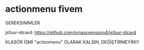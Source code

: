 # actionmenu fivem

GEREKSINIMLER

jsfour-idcard: https://github.com/jonassvensson4/jsfour-idcard

KLASÖR İSMİ "actionmenu" OLARAK KALSIN, DEĞİŞTİRMEYİN!!!
